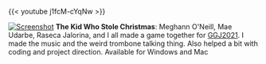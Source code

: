 ---
---
{{< youtube j1fcM-cYqNw >}}

[![Screenshot](/img/work/proj-6/thumb.jpg)](https://firkraags.itch.io/the-kid-who-stole-christmas)
**The Kid Who Stole Christmas**: Meghann O'Neill, Mae Udarbe, Raseca Jalorina, and I all made a game together for [GGJ2021](https://globalgamejam.org). I made the music and the weird trombone talking thing. Also helped a bit with coding and project direction. Available for Windows and Mac